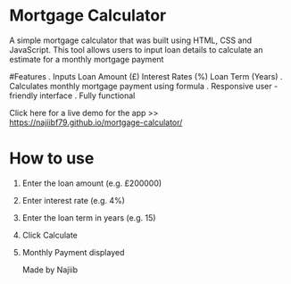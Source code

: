 # Mortgage Calculator

A simple mortgage calculator that was built using HTML, CSS and JavaScript. This tool allows users to input loan details to calculate an estimate for a monthly mortgage payment

#Features
. Inputs
Loan Amount (£)
Interest Rates (%)
Loan Term (Years)
. Calculates monthly mortgage payment using formula
. Responsive user - friendly interface
. Fully functional

Click here for a live demo for the app >>  https://najiibf79.github.io/mortgage-calculator/

# How to use
1. Enter the loan amount (e.g. £200000)
2. Enter interest rate (e.g. 4%)
3. Enter the loan term in years (e.g. 15)
4. Click Calculate
5. Monthly Payment displayed

   Made by Najiib
